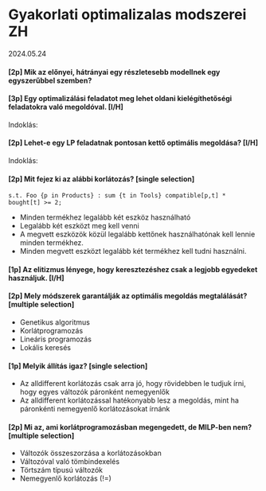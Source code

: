 # Gyakorlati optimalizalas modszerei ZH
2024.05.24

#### [2p] Mik az előnyei, hátrányai egy részletesebb modellnek egy egyszerűbbel szemben?

#### [3p] Egy optimalizálási feladatot meg lehet oldani kielégíthetőségi feladatokra való megoldóval. [I/H]
Indoklás:

#### [2p] Lehet-e egy LP feladatnak pontosan kettő optimális megoldása? [I/H]
Indoklás:

#### [2p] Mit fejez ki az alábbi korlátozás? [single selection]
```ampl
s.t. Foo {p in Products} : sum {t in Tools} compatible[p,t] * bought[t] >= 2;
```
 - Minden termékhez legalább két eszköz használható
 - Legalább két eszközt meg kell venni
 - A megvett eszközök közül legalább kettőnek használhatónak kell lennie minden termékhez.
 - Minden megvett eszközt legalább két termékhez kell tudni használni.

#### [1p] Az elitizmus lényege, hogy keresztezéshez csak a legjobb egyedeket használjuk. [I/H]

#### [2p] Mely módszerek garantálják az optimális megoldás megtalálását? [multiple selection]
 - Genetikus algoritmus
 - Korlátprogramozás
 - Lineáris programozás
 - Lokális keresés

#### [1p] Melyik állítás igaz? [single selection]
 - Az alldifferent korlátozás csak arra jó, hogy rövidebben le tudjuk írni, hogy egyes változók páronként nemegyenlők
 - Az alldifferent korlátozással hatékonyabb lesz a megoldás, mint ha páronkénti nemegyenlő korlátozásokat írnánk

#### [2p] Mi az, ami korlátprogramozásban megengedett, de MILP-ben nem? [multiple selection]
 - Változók összeszorzása a korlátozásokban
 - Változóval való tömbindexelés
 - Törtszám típusú változók
 - Nemegyenlő korlátozás (!=)